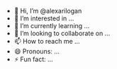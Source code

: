 - 👋 Hi, I’m @alexarilogan
- 👀 I’m interested in ...
- 🌱 I’m currently learning ...
- 💞️ I’m looking to collaborate on ...
- 📫 How to reach me ...
- 😄 Pronouns: ...
- ⚡ Fun fact: ...

<!---
alexarilogan/alexarilogan is a ✨ special ✨ repository because its `README.md` (this file) appears on your GitHub profile.
You can click the Preview link to take a look at your changes.
--->
